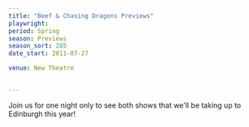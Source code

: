```yaml
---
title: "Beef & Chasing Dragons Previews"
playwright:
period: Spring
season: Previews
season_sort: 285
date_start: 2011-07-27

venue: New Theatre


---
```


Join us for one night only to see both shows that we'll be taking up to Edinburgh this year!
